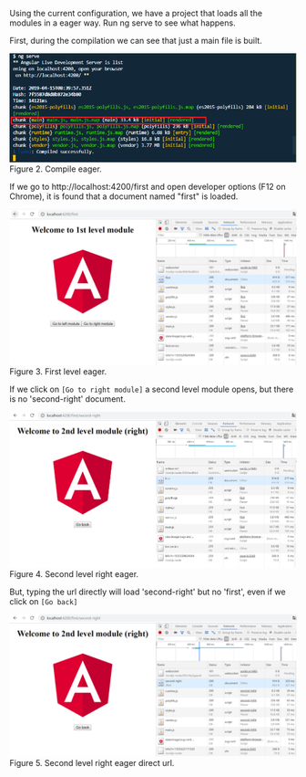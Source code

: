 Using the current configuration, we have a project that loads all the modules in a eager way. Run ng serve to see what happens.

First, during the compilation we can see that just a main file is built.

![Katacoda Logo](./assets/compile-eager.png)
Figure 2. Compile eager.

If we go to http://localhost:4200/first and open developer options (F12 on Chrome), it is found that a document named "first" is loaded.

![Katacoda Logo](./assets/first-lvl-eager.png)
Figure 3. First level eager.

If we click on `[Go to right module]` a second level module opens, but there is no 'second-right' document.

![Katacoda Logo](./assets/second-lvl-right-eager.png)
Figure 4. Second level right eager.

But, typing the url directly will load 'second-right' but no 'first', even if we click on `[Go back]`

![Katacoda Logo](./assets/second-lvl-right-eager-d.png)
Figure 5. Second level right eager direct url.
